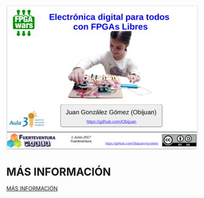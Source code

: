 ![](wiki/Fuerteventura-EDDFPGAs-Libres-Portada.png)

# MÁS INFORMACIÓN

[MÁS INFORMACIÓN](https://github.com/Obijuan/myslides/wiki/2017_06_01:-Fuerteventura-Makers:-Electr%C3%B3nica-digital-divertida-con-FPGAs-libres)
